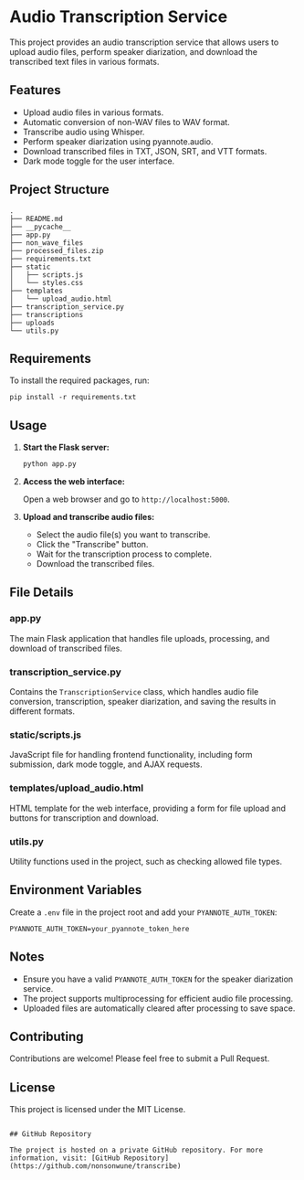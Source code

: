 
# Audio Transcription Service

This project provides an audio transcription service that allows users to upload audio files, perform speaker diarization, and download the transcribed text files in various formats.

## Features

- Upload audio files in various formats.
- Automatic conversion of non-WAV files to WAV format.
- Transcribe audio using Whisper.
- Perform speaker diarization using pyannote.audio.
- Download transcribed files in TXT, JSON, SRT, and VTT formats.
- Dark mode toggle for the user interface.

## Project Structure

```
.
├── README.md
├── __pycache__
├── app.py
├── non_wave_files
├── processed_files.zip
├── requirements.txt
├── static
│   ├── scripts.js
│   └── styles.css
├── templates
│   └── upload_audio.html
├── transcription_service.py
├── transcriptions
├── uploads
└── utils.py
```

## Requirements

To install the required packages, run:

```
pip install -r requirements.txt
```

## Usage

1. **Start the Flask server:**

   ```bash
   python app.py
   ```

2. **Access the web interface:**

   Open a web browser and go to `http://localhost:5000`.

3. **Upload and transcribe audio files:**

   - Select the audio file(s) you want to transcribe.
   - Click the "Transcribe" button.
   - Wait for the transcription process to complete.
   - Download the transcribed files.

## File Details

### app.py

The main Flask application that handles file uploads, processing, and download of transcribed files.

### transcription_service.py

Contains the `TranscriptionService` class, which handles audio file conversion, transcription, speaker diarization, and saving the results in different formats.

### static/scripts.js

JavaScript file for handling frontend functionality, including form submission, dark mode toggle, and AJAX requests.

### templates/upload_audio.html

HTML template for the web interface, providing a form for file upload and buttons for transcription and download.

### utils.py

Utility functions used in the project, such as checking allowed file types.

## Environment Variables

Create a `.env` file in the project root and add your `PYANNOTE_AUTH_TOKEN`:

```
PYANNOTE_AUTH_TOKEN=your_pyannote_token_here
```

## Notes

- Ensure you have a valid `PYANNOTE_AUTH_TOKEN` for the speaker diarization service.
- The project supports multiprocessing for efficient audio file processing.
- Uploaded files are automatically cleared after processing to save space.

## Contributing

Contributions are welcome! Please feel free to submit a Pull Request.

## License

This project is licensed under the MIT License.
```

## GitHub Repository

The project is hosted on a private GitHub repository. For more information, visit: [GitHub Repository](https://github.com/nonsonwune/transcribe)
```

